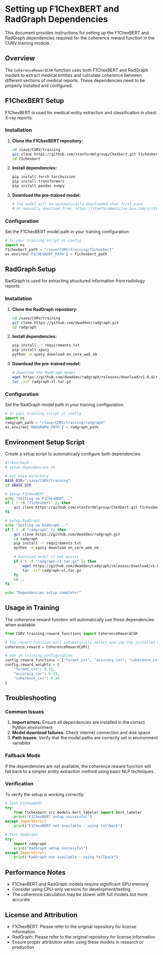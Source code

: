 # Setting up F1ChexBERT and RadGraph Dependencies

This document provides instructions for setting up the F1ChexBERT and RadGraph dependencies required for the coherence reward function in the CURV training module.

## Overview

The `CoherenceRewardCXR` function uses both F1ChexBERT and RadGraph models to extract medical entities and calculate coherence between different sections of medical reports. These dependencies need to be properly installed and configured.

## F1ChexBERT Setup

F1ChexBERT is used for medical entity extraction and classification in chest X-ray reports.

### Installation

1. **Clone the F1ChexBERT repository:**
   ```bash
   cd /save/CURV/training
   git clone https://github.com/stanfordmlgroup/CheXbert.git f1chexbert
   cd f1chexbert
   ```

2. **Install dependencies:**
   ```bash
   pip install torch torchvision
   pip install transformers
   pip install pandas numpy
   ```

3. **Download the pre-trained model:**
   ```bash
   # The model will be automatically downloaded when first used
   # Or manually download from: https://stanfordmedicine.box.com/s/c3stck6w6dol3h36grdc97xoydzxd7w9
   ```

### Configuration

Set the F1ChexBERT model path in your training configuration:

```python
# In your training script or config
import os
f1chexbert_path = "/save/CURV/training/f1chexbert"
os.environ['F1CHEXBERT_PATH'] = f1chexbert_path
```

## RadGraph Setup

RadGraph is used for extracting structured information from radiology reports.

### Installation

1. **Clone the RadGraph repository:**
   ```bash
   cd /save/CURV/training
   git clone https://github.com/dwadden/radgraph.git
   cd radgraph
   ```

2. **Install dependencies:**
   ```bash
   pip install -r requirements.txt
   pip install spacy
   python -m spacy download en_core_web_sm
   ```

3. **Download the pre-trained model:**
   ```bash
   # Download the RadGraph model
   wget https://github.com/dwadden/radgraph/releases/download/v1.0.0/radgraph-xl.tar.gz
   tar -xzf radgraph-xl.tar.gz
   ```

### Configuration

Set the RadGraph model path in your training configuration:

```python
# In your training script or config
import os
radgraph_path = "/save/CURV/training/radgraph"
os.environ['RADGRAPH_PATH'] = radgraph_path
```

## Environment Setup Script

Create a setup script to automatically configure both dependencies:

```bash
#!/bin/bash
# setup_dependencies.sh

# Set base directory
BASE_DIR="/save/CURV/training"
cd $BASE_DIR

# Setup F1ChexBERT
echo "Setting up F1ChexBERT..."
if [ ! -d "f1chexbert" ]; then
    git clone https://github.com/stanfordmlgroup/CheXbert.git f1chexbert
fi

# Setup RadGraph
echo "Setting up RadGraph..."
if [ ! -d "radgraph" ]; then
    git clone https://github.com/dwadden/radgraph.git
    cd radgraph
    pip install -r requirements.txt
    python -m spacy download en_core_web_sm
    
    # Download model if not exists
    if [ ! -f "radgraph-xl.tar.gz" ]; then
        wget https://github.com/dwadden/radgraph/releases/download/v1.0.0/radgraph-xl.tar.gz
        tar -xzf radgraph-xl.tar.gz
    fi
    cd ..
fi

echo "Dependencies setup complete!"
```

## Usage in Training

The coherence reward function will automatically use these dependencies when available:

```python
from CURV.training.reward_functions import CoherenceRewardCXR

# The reward function will automatically detect and use the installed dependencies
coherence_reward = CoherenceRewardCXR()

# Use in training configuration
config.reward_functions = ["format_cxr", "accuracy_cxr", "coherence_cxr"]
config.reward_weights = {
    "format_cxr": 0.33,
    "accuracy_cxr": 0.33,
    "coherence_cxr": 0.34
}
```

## Troubleshooting

### Common Issues

1. **Import errors:** Ensure all dependencies are installed in the correct Python environment
2. **Model download failures:** Check internet connection and disk space
3. **Path issues:** Verify that the model paths are correctly set in environment variables

### Fallback Mode

If the dependencies are not available, the coherence reward function will fall back to a simpler entity extraction method using basic NLP techniques.

### Verification

To verify the setup is working correctly:

```python
# Test F1ChexBERT
try:
    from f1chexbert.src.models.bert_labeler import bert_labeler
    print("F1ChexBERT setup successful")
except ImportError:
    print("F1ChexBERT not available - using fallback")

# Test RadGraph
try:
    import radgraph
    print("RadGraph setup successful")
except ImportError:
    print("RadGraph not available - using fallback")
```

## Performance Notes

- F1ChexBERT and RadGraph models require significant GPU memory
- Consider using CPU-only versions for development/testing
- The coherence calculation may be slower with full models but more accurate

## License and Attribution

- F1ChexBERT: Please refer to the original repository for license information
- RadGraph: Please refer to the original repository for license information
- Ensure proper attribution when using these models in research or production